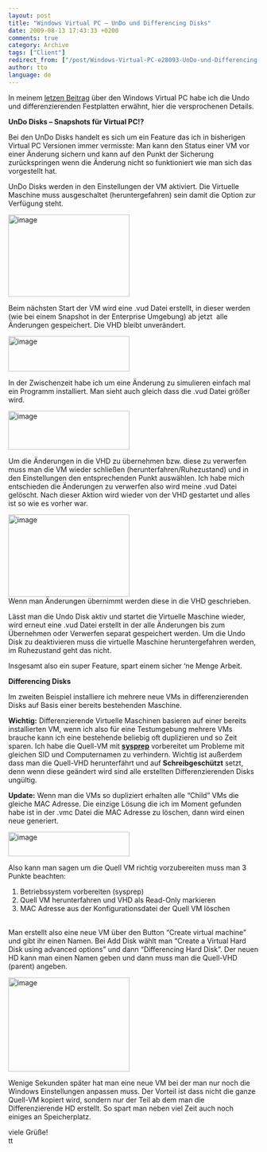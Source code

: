 ```yaml
---
layout: post
title: "Windows Virtual PC – UnDo und Differencing Disks"
date: 2009-08-13 17:43:33 +0200
comments: true
category: Archive
tags: ["Client"]
redirect_from: ["/post/Windows-Virtual-PC-e28093-UnDo-und-Differencing-Disks", "/post/windows-virtual-pc-e28093-undo-und-differencing-disks"]
author: tto
language: de
---
```

<!-- more -->
<p>In meinem <a href="/post/Windows-Virtual-PC.aspx" target="_blank">letzen Beitrag</a> über den Windows Virtual PC habe ich die Undo und differenzierenden Festplatten erwähnt, hier die versprochenen Details.</p>  <p><strong>UnDo Disks – Snapshots für Virtual PC!?</strong></p>  <p>Bei den UnDo Disks handelt es sich um ein Feature das ich in bisherigen Virtual PC Versionen immer vermisste: Man kann den Status einer VM vor einer Änderung sichern und kann auf den Punkt der Sicherung zurückspringen wenn die Änderung nicht so funktioniert wie man sich das vorgestellt hat.</p>  <p>UnDo Disks werden in den Einstellungen der VM aktiviert. Die Virtuelle Maschine muss ausgeschaltet (heruntergefahren) sein damit die Option zur Verfügung steht.</p>  <p><a href="/assets/archive/image_39.png"><img style="border-right-width: 0px; display: inline; border-top-width: 0px; border-bottom-width: 0px; border-left-width: 0px" title="image" border="0" alt="image" src="/assets/archive/image_thumb_39.png" width="244" height="165" /></a> </p>  <p>Beim nächsten Start der VM wird eine .vud Datei erstellt, in dieser werden (wie bei einem Snapshot in der Enterprise Umgebung) ab jetzt&#160; alle Änderungen gespeichert. Die VHD bleibt unverändert.</p>  <p><a href="/assets/archive/image_40.png"><img style="border-right-width: 0px; display: inline; border-top-width: 0px; border-bottom-width: 0px; border-left-width: 0px" title="image" border="0" alt="image" src="/assets/archive/image_thumb_40.png" width="244" height="71" /></a> </p>  <p>In der Zwischenzeit habe ich um eine Änderung zu simulieren einfach mal ein Programm installiert. Man sieht auch gleich dass die .vud Datei größer wird.</p>  <p><a href="/assets/archive/image_41.png"><img style="border-right-width: 0px; display: inline; border-top-width: 0px; border-bottom-width: 0px; border-left-width: 0px" title="image" border="0" alt="image" src="/assets/archive/image_thumb_41.png" width="244" height="78" /></a> </p>  <p>Um die Änderungen in die VHD zu übernehmen bzw. diese zu verwerfen muss man die VM wieder schließen (herunterfahren/Ruhezustand) und in den Einstellungen den entsprechenden Punkt auswählen. Ich habe mich entschieden die Änderungen zu verwerfen also wird meine .vud Datei gelöscht. Nach dieser Aktion wird wieder von der VHD gestartet und alles ist so wie es vorher war.</p>  <p><a href="/assets/archive/image_42.png"><img style="border-right-width: 0px; display: inline; border-top-width: 0px; border-bottom-width: 0px; border-left-width: 0px" title="image" border="0" alt="image" src="/assets/archive/image_thumb_42.png" width="244" height="165" /></a>     <br />Wenn man Änderungen übernimmt werden diese in die VHD geschrieben.</p>  <p>Lässt man die Undo Disk aktiv und startet die Virtuelle Maschine wieder, wird erneut eine .vud Datei erstellt in der alle Änderungen bis zum Übernehmen oder Verwerfen separat gespeichert werden. Um die Undo Disk zu deaktivieren muss die virtuelle Maschine heruntergefahren werden, im Ruhezustand geht das nicht.</p>  <p>Insgesamt also ein super Feature, spart einem sicher ‘ne Menge Arbeit.</p>  <p><strong>Differencing Disks</strong></p>  <p>Im zweiten Beispiel installiere ich mehrere neue VMs in differenzierenden Disks auf Basis einer bereits bestehenden Maschine.</p>  <p><strong>Wichtig:</strong> Differenzierende Virtuelle Maschinen basieren auf einer bereits installierten VM, wenn ich also für eine Testumgebung mehrere VMs brauche kann ich eine bestehende beliebig oft duplizieren und so Zeit sparen. Ich habe die Quell-VM mit <strong><a href="http://support.microsoft.com/kb/302577" target="_blank">sysprep</a></strong> vorbereitet um Probleme mit gleichen SID und Computernamen zu verhindern. Wichtig ist außerdem dass man die Quell-VHD herunterfährt und auf <strong>Schreibgeschützt</strong> setzt, denn wenn diese geändert wird sind alle erstellten Differenzierenden Disks ungültig.</p>  <p><strong>Update:</strong> Wenn man die VMs so dupliziert erhalten alle “Child” VMs die gleiche MAC Adresse. Die einzige Lösung die ich im Moment gefunden habe ist in der .vmc Datei die MAC Adresse zu löschen, dann wird einen neue generiert. </p>  <p><a href="/assets/archive/image_44.png"><img style="border-right-width: 0px; display: inline; border-top-width: 0px; border-bottom-width: 0px; border-left-width: 0px" title="image" border="0" alt="image" src="/assets/archive/image_thumb_44.png" width="244" height="49" /></a></p>  <p>Also kann man sagen um die Quell VM richtig vorzubereiten muss man 3 Punkte beachten:</p>  <ol>   <li>Betriebssystem vorbereiten (sysprep) </li>    <li>Quell VM herunterfahren und VHD als Read-Only markieren </li>    <li>MAC Adresse aus der Konfigurationsdatei der Quell VM löschen </li> </ol>  <p>   <br />Man erstellt also eine neue VM über den Button “Create virtual machine” und gibt ihr einen Namen. Bei Add Disk wählt man “Create a Virtual Hard Disk using advanced options” und dann “Differencing Hard Disk”. Der neuen HD kann man einen Namen geben und dann muss man die Quell-VHD (parent) angeben.</p>  <p><a href="/assets/archive/image_43.png"><img style="border-right-width: 0px; display: inline; border-top-width: 0px; border-bottom-width: 0px; border-left-width: 0px" title="image" border="0" alt="image" src="/assets/archive/image_thumb_43.png" width="244" height="189" /></a> </p>  <p>Wenige Sekunden später hat man eine neue VM bei der man nur noch die Windows Einstellungen anpassen muss. Der Vorteil ist dass nicht die ganze Quell-VM kopiert wird, sondern nur der Teil ab dem man die Differenzierende HD erstellt. So spart man neben viel Zeit auch noch einiges an Speicherplatz.</p>  <p>viele Grüße!    <br />tt</p>

